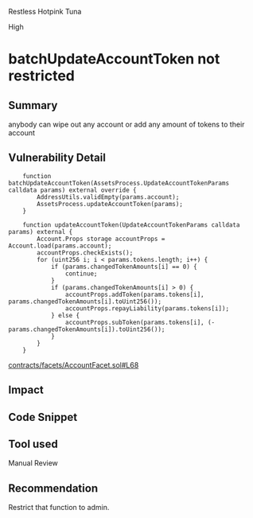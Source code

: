 Restless Hotpink Tuna

High

# batchUpdateAccountToken not restricted

## Summary
anybody can wipe out any account or add any amount of tokens to their account
## Vulnerability Detail
```solidity
    function batchUpdateAccountToken(AssetsProcess.UpdateAccountTokenParams calldata params) external override {
        AddressUtils.validEmpty(params.account);
        AssetsProcess.updateAccountToken(params);
    }

    function updateAccountToken(UpdateAccountTokenParams calldata params) external {
        Account.Props storage accountProps = Account.load(params.account);
        accountProps.checkExists();
        for (uint256 i; i < params.tokens.length; i++) {
            if (params.changedTokenAmounts[i] == 0) {
                continue;
            }
            if (params.changedTokenAmounts[i] > 0) {
                accountProps.addToken(params.tokens[i], params.changedTokenAmounts[i].toUint256());
                accountProps.repayLiability(params.tokens[i]);
            } else {
                accountProps.subToken(params.tokens[i], (-params.changedTokenAmounts[i]).toUint256());
            }
        }
    }

```
[contracts/facets/AccountFacet.sol#L68](https://github.com/sherlock-audit/2024-05-elfi-protocol/blob/main/elfi-perp-contracts/contracts/facets/AccountFacet.sol#L68)
## Impact

## Code Snippet

## Tool used

Manual Review

## Recommendation
Restrict that function to admin.
